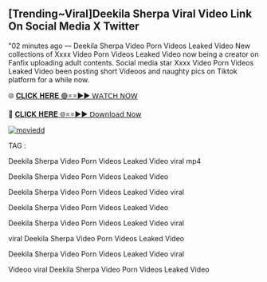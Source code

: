 ## [Trending~Viral]Deekila Sherpa Viral Video Link On Social Media X Twitter
"02 minutes ago — Deekila Sherpa Video Porn Videos Leaked Video New collections of Xxxx Video Porn Videos Leaked Video now being a creator on Fanfix uploading adult contents. Social media star Xxxx Video Porn Videos Leaked Video been posting short Videoos and naughty pics on Tiktok platform for a while now.

🌐 [𝐂𝐋𝐈𝐂𝐊 𝐇𝐄𝐑𝐄 🟢==►► 𝖶𝖠𝖳𝖢𝖧 𝖭𝖮𝖶](https://cutt.ly/krq3vGFV)

🔴 [𝐂𝐋𝐈𝐂𝐊 𝐇𝐄𝐑𝐄 🌐==►► 𝖣𝗈𝗐𝗇𝗅𝗈𝖺𝖽 𝖭𝗈𝗐](https://cutt.ly/krq3vGFV)

[![moviedd](https://camo.githubusercontent.com/8a4f000d20f83aca3bf7ec5f350d767afa0574a8a352519fd8cfa583a6f93a33/68747470733a2f2f692e696d6775722e636f6d2f644a486b345a712e676966)](https://cutt.ly/krq3vGFV)



TAG :

Deekila Sherpa Video Porn Videos Leaked Video viral mp4

Deekila Sherpa Video Porn Videos Leaked Video

Deekila Sherpa Video Porn Videos Leaked Video viral

Deekila Sherpa Video Porn Videos Leaked Video

Deekila Sherpa Video Porn Videos Leaked Video viral

viral Deekila Sherpa Video Porn Videos Leaked Video

Deekila Sherpa Video Porn Videos Leaked Video viral

Videoo viral Deekila Sherpa Video Porn Videos Leaked Video
